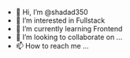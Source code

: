 - 👋 Hi, I’m @shadad350
- 👀 I’m interested in Fullstack 
- 🌱 I’m currently learning Frontend
- 💞️ I’m looking to collaborate on ...
- 📫 How to reach me ...

<!---
shadad350/shadad350 is a ✨ special ✨ repository because its `README.md` (this file) appears on your GitHub profile.
You can click the Preview link to take a look at your changes.
--->
